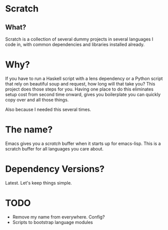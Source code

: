 # Scratch

## What?

Scratch is a collection of several dummy projects in several languages I code
in, with common dependencies and libraries installed already.

# Why?

If you have to run a Haskell script with a lens dependency or a Python script
that rely on beautiful soup and request, how long will that take you? This
project does those steps for you. Having one place to do this eliminates setup
cost from second time onward, gives you boilerplate you can quickly copy over
and all those things.

Also because I needed this several times.

# The name?

Emacs gives you a _*scratch*_ buffer when it starts up for emacs-lisp. This is a
scratch buffer for all languages you care about.

# Dependency Versions?

Latest. Let's keep things simple.

# TODO

- Remove my name from everywhere. Config?
- Scripts to bootstrap language modules
